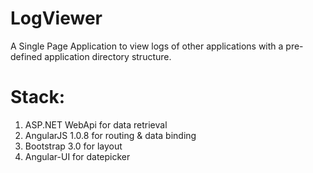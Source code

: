 LogViewer
=========
A Single Page Application to view logs of other applications with a pre-defined application directory structure.

Stack:
=========
1. ASP.NET WebApi for data retrieval
2. AngularJS 1.0.8 for routing & data binding
3. Bootstrap 3.0 for layout
4. Angular-UI for datepicker
